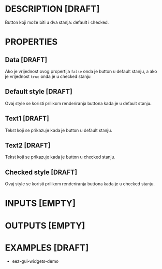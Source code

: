 # DESCRIPTION [DRAFT]

Button koji može biti u dva stanja: default i checked.

# PROPERTIES

## Data [DRAFT]

Ako je vrijednost ovog propertija `false` onda je button u default stanju, a ako je vrijednost `true` onda je u checked stanju

## Default style [DRAFT]

Ovaj style se koristi prilikom renderiranja buttona kada je u default stanju.

## Text1 [DRAFT]

Tekst koji se prikazuje kada je button u default stanju.

## Text2 [DRAFT]

Tekst koji se prikazuje kada je button u checked stanju.

## Checked style [DRAFT]

Ovaj style se koristi prilikom renderiranja buttona kada je u checked stanju.

# INPUTS [EMPTY]

# OUTPUTS [EMPTY]

# EXAMPLES [DRAFT]

-   eez-gui-widgets-demo
